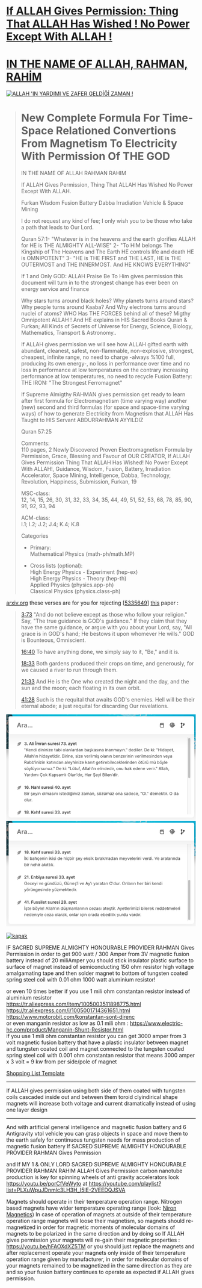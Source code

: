 # [If ALLAH Gives Permission: Thing That ALLAH Has Wished ! No Power Except With ALLAH !](https://raw.githubusercontent.com/19x334/Fusion_Battery/main/Fusion%20Battery%20Dabba%20Irradiation%20Accelerator%20Space%20Mining.pdf)

# [IN THE NAME OF ALLAH, RAHMAN, RAHİM](https://raw.githubusercontent.com/19x334/Fusion_Battery/main/Fusion%20Battery%20Dabba%20Irradiation%20Accelerator%20Space%20Mining.pdf)

[![ALLAH 'IN YARDIMI VE ZAFER GELDİĞİ ZAMAN !](https://github.com/TANRIninResulu/TANRIninResulu/assets/8404792/723a178b-2484-44b4-a840-a086bf2636a5)](https://www.youtube.com/watch?v=KNW_jqFn1yk)


> # New Complete Formula For Time-Space Relationed Convertions From Magnetism To Electricity With Permission Of THE GOD
> 
> IN THE NAME OF ALLAH RAHMAN RAHIM
> 
> If ALLAH Gives Permission, Thing That ALLAH Has Wished No Power Except With ALLAH.
> 
> Furkan Wisdom Fusion Battery Dabba Irradiation Vehicle & Space Mining
> 
> I do not request any kind of fee; I only wish you to be those who take a path that leads to Our Lord.
> 
> Quran 57:1- "Whatever is in the heavens and the earth glorifies ALLAH for HE is THE ALMIGHTY ALL-WISE" 2- "To HIM belongs The Kingship of The Heavens and The Earth HE controls life and death HE is OMNIPOTENT" 3- "HE is THE FIRST and THE LAST, HE is THE OUTERMOST and THE INNERMOST. And HE KNOWS EVERYTHING"
> 
> If 1 and Only GOD: ALLAH Praise Be To Him gives permission this document will turn in to the strongest change has ever been on energy service and finance
> 
> Why stars turns around black holes? Why planets turns around stars? Why people turns around Kaaba? And Why electrons turns around nuclei of atoms? WHO Has THE FORCES behind all of these? Migthy Omnipotent ALLAH ! And HE explains in HIS Sacred Books Quran & Furkan; All Kinds of Secrets of Universe for Energy, Science, Biology, Mathematics, Transport & Astronomy..
> 
> If ALLAH gives permission we will see how ALLAH gifted earth with abundant, cleanest, safest, non-flammable, non-explosive, strongest, cheapest, infinite range, no need to charge -always %100 full, producing its own energy-, no loss in performance over time and no loss in performance at low temperatures on the contrary increasing performance at low temperatures, no need to recycle Fusion Battery: THE IRON: "The Strongest Ferromagnet"
> 
> If Supreme Almigthy RAHMAN gives permission get ready to learn after first formula for Electromagnetism (time varying way) another (new) second and third formulas (for space and space-time varying ways) of how to generate Electricity from Magnetism that ALLAH Has Taught to HIS Servant ABDURRAHMAN AYYILDIZ
> 
> Quran 57:25
> 
> Comments:<br>
> 110 pages, 2 Newly Discovered Proven Electromagnetism Formula by Permission, Grace, Blessing and Favour of OUR CREATOR, If ALLAH Gives Permission Thing That ALLAH Has Wished! No Power Except With ALLAH!, Guidance, Wisdom, Fusion, Battery, Irradiation Accelerator, Space Mining, Intelligence, Dabba, Technology, Revolution, Happiness, Submission, Furkan, 19
> 
> MSC-class:<br>
> 12, 14, 15, 26, 30, 31, 32, 33, 34, 35, 44, 49, 51, 52, 53, 68, 78, 85, 90, 91, 92, 93, 94
> 
> ACM-class:<br>
> I.1; I.2; J.2; J.4; K.4; K.8
> 
> Categories
> 
> - Primary:<br>
> Mathematical Physics (math-ph/math.MP)   
> 
> - Cross lists (optional):<br>
> High Energy Physics - Experiment (hep-ex)<br>
> High Energy Physics - Theory (hep-th)<br>
> Applied Physics (physics.app-ph)<br>
> Classical Physics (physics.class-ph)

[arxiv.org](https://arxiv.org) these verses are for you for rejecting [[5335649](https://raw.githubusercontent.com/19x334/Fusion_Battery/main/Fusion%20Battery%20Dabba%20Irradiation%20Accelerator%20Space%20Mining.pdf)] [this](https://raw.githubusercontent.com/19x334/Fusion_Battery/main/Fusion%20Battery%20Dabba%20Irradiation%20Accelerator%20Space%20Mining.pdf) paper :

> [3:73](https://HonourableQuran.com/3#73) "And do not believe except as those who follow your religion." Say, "The true guidance is GOD's guidance." If they claim that they have the same guidance, or argue with you about your Lord, say, "All grace is in GOD's hand; He bestows it upon whomever He wills." GOD is Bounteous, Omniscient.
> 
> [16:40](https://HonourableQuran.com/16#49) To have anything done, we simply say to it, "Be," and it is.
> 
> [18:33](https://HonourableQuran.com/18#33) Both gardens produced their crops on time, and generously, for we caused a river to run through them.
> 
> [21:33](https://HonourableQuran.com/21#33) And He is the One who created the night and the day, and the sun and the moon; each floating in its own orbit.
> 
> [41:28](https://HonourableQuran.com/41#28) Such is the requital that awaits GOD's enemies. Hell will be their eternal abode; a just requital for discarding Our revelations.

![](https://raw.githubusercontent.com/19x334/Fusion_Battery/main/photos/rejection_of_arxiv/arxiv_1.png)
![](https://raw.githubusercontent.com/19x334/Fusion_Battery/main/photos/rejection_of_arxiv/arxiv_2.png)

[![kapak](https://raw.githubusercontent.com/19x334/Fusion_Battery/main/kapak.png)](https://raw.githubusercontent.com/19x334/Fusion_Battery/main/Fusion%20Battery%20Dabba%20Irradiation%20Accelerator%20Space%20Mining.pdf)

IF SACRED SUPREME ALMIGHTY HONOURABLE PROVIDER RAHMAN Gives Permission in order to get 900 watt / 300 Amper from 3V magnetic fusion battery instead of 20 miliAmper you should stick insulator plastic surface to surface of magnet instead of semiconducting 150 ohm resistor high voltage amalgamating tape and then solder magnet to bottom of tungsten coated spring steel coil with 0.01 ohm 1000 watt aluminium resistor!

or even 10 times better if you use 1 mili ohm constantan resistor instead of aluminium resistor
<br>https://tr.aliexpress.com/item/1005003511898775.html
<br>https://tr.aliexpress.com/i/1005001714361651.html
<br>https://www.motorobit.com/konstantan-sont-direnc
<br>or even manganin resistor as low as 0.1 mili ohm : https://www.electric-hc.com/product/Manganin-Shunt-Resistor.html
<br>if you use 1 mili ohm constantan resistor you can get 3000 amper from 3 volt magnetic fusion battery that have a plastic insulator between magnet and tungsten coated coil and magnet connected to the tungsten coated spring steel coil with 0.001 ohm constantan resistor
that means 3000 amper x 3 volt = 9 kw from per side/pole of magnet

[Shopping List Template](https://www.amazon.com/hz/wishlist/ls/34SZNSM35FKD5?ref_=wl_share)

<hr>

If ALLAH gives permission using both side of them coated with tungsten coils cascaded inside out and between them toroid clyindirical shape magnets will increase both voltage and current dramatically instead of using one layer design

<hr>

‪And with artificial general intelligence and magnetic fusion battery and 6 Antigravity vtol vehicle you can grasp objects in space and move them to the earth safely for continuous tungsten needs for mass production of magnetic fusion battery If SACRED SUPREME ALMIGHTY HONOURABLE PROVIDER RAHMAN Gives Permission‬

‪and If MY 1 & ONLY LORD SACRED SUPREME ALMIGHTY HONOURABLE PROVIDER RAHMAN RAHIM ALLAH Gives Permission carbon nanotube production is key for spinning wheels of anti gravity accelerators look https://youtu.be/porCfVeWyto at https://youtube.com/playlist?list=PLXuWpuJDnmlc3LH3H_I5lE-2VEEDQJSVA‬

Magnets should operate in their temperature operation range. Nitrogen based magnets have wider temperature operating range (look: [Niron Magnetics](https://www.nironmagnetics.com/)) In case of operation of magnets at outside of their temperature operation range magnets will loose their magnetism, so magnets should re-magnetized in order for magnetic moments of molecular domains of magnets to be polarized in the same direction and by doing so If ALLAH gives permission your magnets will re-gain their magnetic properties : https://youtu.be/hFAOXdXZ5TM or you should just replace the magnets and after replacement operate your magnets only inside of their temperature operation range given by manufacturer, in order for molecular domains of your magnets remained to be magnetized in the same direction as they are and so your fusion battery continues to operate as expected if ALLAH gives permission.
